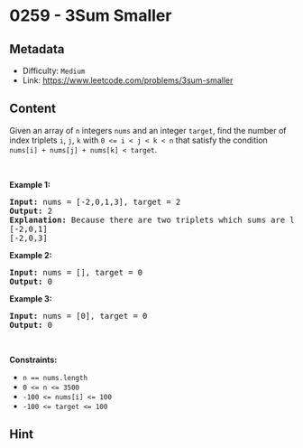 # 0259 - 3Sum Smaller

## Metadata

 - Difficulty: `Medium`
 - Link: https://www.leetcode.com/problems/3sum-smaller

## Content

<p>Given an array of <code>n</code> integers <code>nums</code> and an integer&nbsp;<code>target</code>, find the number of index triplets <code>i</code>, <code>j</code>, <code>k</code> with <code>0 &lt;= i &lt; j &lt; k &lt; n</code> that satisfy the condition <code>nums[i] + nums[j] + nums[k] &lt; target</code>.</p>
<p>&nbsp;</p>
<p><strong class="example">Example 1:</strong></p>

<pre>
<strong>Input:</strong> nums = [-2,0,1,3], target = 2
<strong>Output:</strong> 2
<strong>Explanation:</strong> Because there are two triplets which sums are less than 2:
[-2,0,1]
[-2,0,3]
</pre>

<p><strong class="example">Example 2:</strong></p>

<pre>
<strong>Input:</strong> nums = [], target = 0
<strong>Output:</strong> 0
</pre>

<p><strong class="example">Example 3:</strong></p>

<pre>
<strong>Input:</strong> nums = [0], target = 0
<strong>Output:</strong> 0
</pre>

<p>&nbsp;</p>
<p><strong>Constraints:</strong></p>

<ul>
	<li><code>n == nums.length</code></li>
	<li><code>0 &lt;= n &lt;= 3500</code></li>
	<li><code>-100 &lt;= nums[i] &lt;= 100</code></li>
	<li><code>-100 &lt;= target &lt;= 100</code></li>
</ul>


## Hint


